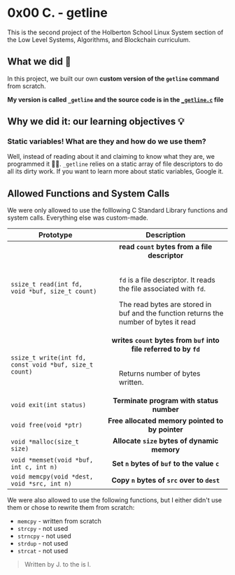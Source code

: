 # 0x00 C. - getline

This is the second project of the Holberton School Linux System section of the Low Level Systems, Algorithms, and Blockchain curriculum.

## What we did 🤔

In this project, we built our own **custom version of the `getline` command** from scratch.

**My version is called `_getline` and the source code is in the [`_getline.c`](./_getline.c) file**

## Why we did it: our learning objectives 💡 

### Static variables! What are they and how do we use them?

Well, instead of reading about it and claiming to know what they are, we programmed it 💪🏽. `_getline` relies on a static array of file descriptors to do all its dirty work. If you want to learn more about static variables, Google it.

## Allowed Functions and System Calls

We were only allowed to use the folllowing C Standard Library functions and system calls. Everything else was custom-made.

| <div align="center">Prototype</div> | <div align="center">Description</div> |
|-|-|
| `ssize_t read(int fd, void *buf, size_t count)` | <div align=center>**read `count` bytes from a file descriptor**</div><br><ul>`fd` is a file descriptor. It reads the file associated with `fd`.</ul><ul>The read bytes are stored in buf and the function returns the number of bytes it read</ul>|
| `ssize_t write(int fd, const void *buf, size_t count)` | <div align="center">**writes `count` bytes from `buf` into file referred to by `fd`**</div><br><ul>Returns number of bytes written.</ul>|
| `void exit(int status)`     | <div align="center">**Terminate program with status number**</div> |
| `void free(void *ptr)`     | <div align="center">**Free allocated memory pointed to by pointer**</div> |
| `void *malloc(size_t size)`   | <div align="center">**Allocate `size` bytes of dynamic memory**</div> |
| `void *memset(void *buf, int c, int n)` | <div align="center">**Set `n` bytes of `buf` to the value `c`**</div> |
| `void memcpy(void *dest, void *src, int n)` | <div align="center">**Copy `n` bytes of `src` over to `dest`**</div> |

We were also allowed to use the following functions, but I either didn't use them or chose to rewrite them from scratch:

* `memcpy` - written from scratch
* `strcpy` - not used
* `strncpy` - not used
* `strdup` - not used
* `strcat` - not used

> Written by J. to the is I.
